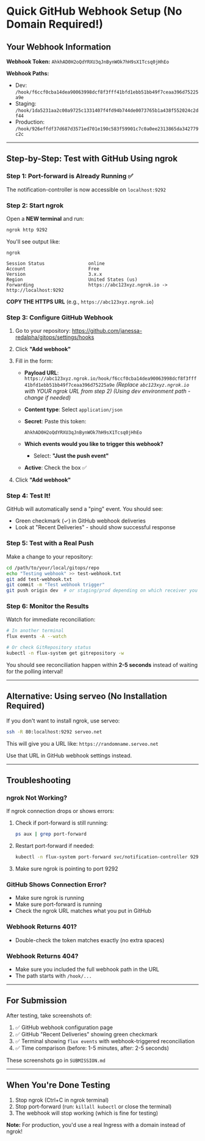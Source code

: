 # Quick GitHub Webhook Setup (No Domain Required!)

## Your Webhook Information

**Webhook Token:** `AhkhAD0H2oQdYRXU3qJnBynWOk7hH9sX1Tcsq0jHhEo`

**Webhook Paths:**
- Dev: `/hook/f6ccf0cba14dea90063998dcf8f3fff41bfd1ebb51bb49f7ceaa396d75225a9e`
- Staging: `/hook/1da5231aa2c00a9725c1331407f4fd94b744de0073765b1a438f552024c2df44`
- Production: `/hook/926effdf37d687d3571ed701e190c583f59901c7c0a0ee2313865da342779c2c`

---

## Step-by-Step: Test with GitHub Using ngrok

### Step 1: Port-forward is Already Running ✅

The notification-controller is now accessible on `localhost:9292`

### Step 2: Start ngrok

Open a **NEW terminal** and run:

```bash
ngrok http 9292
```

You'll see output like:
```
ngrok                                                                                                                                                                                         
                                                                                                                                                                                              
Session Status                online                                                                                                                                                          
Account                       Free                                                                                                                                                            
Version                       3.x.x                                                                                                                                                           
Region                        United States (us)                                                                                                                                              
Forwarding                    https://abc123xyz.ngrok.io -> http://localhost:9292                                                                                                            
```

**COPY THE HTTPS URL** (e.g., `https://abc123xyz.ngrok.io`)

### Step 3: Configure GitHub Webhook

1. Go to your repository: https://github.com/janessa-redalpha/gitops/settings/hooks

2. Click **"Add webhook"**

3. Fill in the form:

   - **Payload URL**: `https://abc123xyz.ngrok.io/hook/f6ccf0cba14dea90063998dcf8f3fff41bfd1ebb51bb49f7ceaa396d75225a9e`
     *(Replace `abc123xyz.ngrok.io` with YOUR ngrok URL from step 2)*
     *(Using dev environment path - change if needed)*

   - **Content type**: Select `application/json`

   - **Secret**: Paste this token:
     ```
     AhkhAD0H2oQdYRXU3qJnBynWOk7hH9sX1Tcsq0jHhEo
     ```

   - **Which events would you like to trigger this webhook?**
     - Select: **"Just the push event"**

   - **Active**: Check the box ✅

4. Click **"Add webhook"**

### Step 4: Test It!

GitHub will automatically send a "ping" event. You should see:
- Green checkmark (✓) in GitHub webhook deliveries
- Look at "Recent Deliveries" - should show successful response

### Step 5: Test with a Real Push

Make a change to your repository:

```bash
cd /path/to/your/local/gitops/repo
echo "Testing webhook" >> test-webhook.txt
git add test-webhook.txt
git commit -m "Test webhook trigger"
git push origin dev  # or staging/prod depending on which receiver you configured
```

### Step 6: Monitor the Results

Watch for immediate reconciliation:

```bash
# In another terminal
flux events -A --watch

# Or check GitRepository status
kubectl -n flux-system get gitrepository -w
```

You should see reconciliation happen within **2-5 seconds** instead of waiting for the polling interval!

---

## Alternative: Using serveo (No Installation Required)

If you don't want to install ngrok, use serveo:

```bash
ssh -R 80:localhost:9292 serveo.net
```

This will give you a URL like: `https://randomname.serveo.net`

Use that URL in GitHub webhook settings instead.

---

## Troubleshooting

### ngrok Not Working?

If ngrok connection drops or shows errors:

1. Check if port-forward is still running:
   ```bash
   ps aux | grep port-forward
   ```

2. Restart port-forward if needed:
   ```bash
   kubectl -n flux-system port-forward svc/notification-controller 9292:80
   ```

3. Make sure ngrok is pointing to port 9292

### GitHub Shows Connection Error?

- Make sure ngrok is running
- Make sure port-forward is running
- Check the ngrok URL matches what you put in GitHub

### Webhook Returns 401?

- Double-check the token matches exactly (no extra spaces)

### Webhook Returns 404?

- Make sure you included the full webhook path in the URL
- The path starts with `/hook/...`

---

## For Submission

After testing, take screenshots of:

1. ✅ GitHub webhook configuration page
2. ✅ GitHub "Recent Deliveries" showing green checkmark
3. ✅ Terminal showing `flux events` with webhook-triggered reconciliation
4. ✅ Time comparison (before: 1-5 minutes, after: 2-5 seconds)

These screenshots go in `SUBMISSION.md`

---

## When You're Done Testing

1. Stop ngrok (Ctrl+C in ngrok terminal)
2. Stop port-forward (run: `killall kubectl` or close the terminal)
3. The webhook will stop working (which is fine for testing)

**Note:** For production, you'd use a real Ingress with a domain instead of ngrok!


